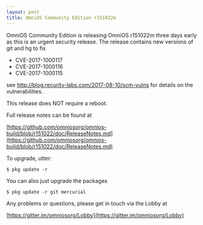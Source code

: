 ```yaml
---
layout: post
title: OmniOS Community Edition r151022m
---
```


OmniOS Community Edition is releasing OmniOS r151022m three days early as this is an urgent security release. The release contains new versions of git and hg to fix

* CVE-2017-1000117
* CVE-2017-1000116
* CVE-2017-1000115

see http://blog.recurity-labs.com/2017-08-10/scm-vulns for details 
on the vulnerabilities.

This release does NOT require a reboot.

Full release notes can be found at 

[https://github.com/omniosorg/omnios-build/blob/r151022/doc/ReleaseNotes.md](https://github.com/omniosorg/omnios-build/blob/r151022/doc/ReleaseNotes.md)

To upgrade, utter:

```
$ pkg update -r
```

You can also just upgrade the packages

```
$ pkg update -r git mercurial
```

Any problems or questions, please get in touch via the Lobby at

[https://gitter.im/omniosorg/Lobby](https://gitter.im/omniosorg/Lobby)
